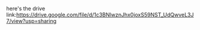 here's the drive link:https://drive.google.com/file/d/1c3BNlwznJhx0joxS59NST_UdQwveL3J7/view?usp=sharing
